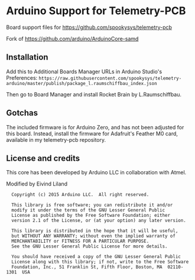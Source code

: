 # Arduino Support for Telemetry-PCB

Board support files for https://github.com/spookysys/telemetry-pcb

Fork of https://github.com/arduino/ArduinoCore-samd


## Installation

Add this to Additional Boards Manager URLs in Arduino Studio's Preferences: `https://raw.githubusercontent.com/spookysys/telemetry-arduino/master/publish/package_l.raumschiffbau_index.json`

Then go to Board Manager and install Rocket Brain by L.Raumschiffbau.

## Gotchas

The included firmware is for Arduino Zero, and has not been adjusted for this board. Instead, install the firmware for Adafruit's Feather M0 card, available in my telemetry-pcb repository.

## License and credits

This core has been developed by Arduino LLC in collaboration with Atmel.

Modified by Eivind Liland


```
  Copyright (c) 2015 Arduino LLC.  All right reserved.

  This library is free software; you can redistribute it and/or
  modify it under the terms of the GNU Lesser General Public
  License as published by the Free Software Foundation; either
  version 2.1 of the License, or (at your option) any later version.

  This library is distributed in the hope that it will be useful,
  but WITHOUT ANY WARRANTY; without even the implied warranty of
  MERCHANTABILITY or FITNESS FOR A PARTICULAR PURPOSE.
  See the GNU Lesser General Public License for more details.

  You should have received a copy of the GNU Lesser General Public
  License along with this library; if not, write to the Free Software
  Foundation, Inc., 51 Franklin St, Fifth Floor, Boston, MA  02110-1301  USA
```
